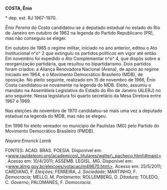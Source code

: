 **COSTA, Ênio**

\* dep. est. RJ 1967-1970.

*Ênio Pereira da Costa* candidatou-se a deputado estadual no estado do
Rio de Janeiro em outubro de 1962 na legenda do Partido Republicano
(PR), mas não conseguiu se eleger.

Em outubro de 1965 o regime militar, iniciado no ano anterior, editou o
Ato Institucional n^o^ 2 que extinguiu os partidos políticos em vigor
até então. Em novembro foi expedido o Ato Complementar n^o^ 4, que
dispôs sobre a reorganização partidária, que resultou no bipartidarismo.
Dois partidos foram criados: a Aliança Renovadora Nacional (Arena), de
apoio ao regime iniciado em 1964, e o Movimento Democrático Brasileiro
(MDB), de oposição. No pleito seguinte, realizado em 15 de novembro de
1966, Ênio Costa candidatou-se novamente na legenda do MDB. Eleito,
assumiu o mandato na Assembleia Legislativa do Estado do Rio de Janeiro
(ALERJ) no ano seguinte. Nessa legislatura foi quarto secretário da Mesa
Diretora entre 1967 e 1969.

Nas eleições de novembro de 1970 candidatou-se mais uma vez a deputado
estadual na legenda do MDB, mas não se elegeu.

Em 1996 foi eleito vereador no município de Paulistas (MG) pelo Partido
do Movimento Democrático Brasileiro (PMDB).

*Nayara Emerick Lamb*

FONTES: ACAD. BRAS. POESIA. Disponível em:
\<www.rauldeleoni.org/academicos\_titulares/walter\_pacheco.html\#mais\>.
Acesso em: 10/4/2011; ASSEMB. LEGISL. MG. Disponível em:
\<www.almg.gov.br/eleicoes/votacao/m49670.htm\>. Acesso em: 25/5/2011;
CARDIANO, F. *Eleições*; FERREIRA, J. *Sociedade*; MARTINHO, F.
*Democracia*; MELLO, M. *Parlamento*; ROLLEMBERG, D. *Ditadura*; TOLEDO,
C. *Governo*; PALOMANES, F. *Democracia*.
